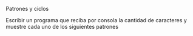 Patrones y ciclos

Escribir un programa que reciba por consola la cantidad de caracteres y muestre cada uno de los
siguientes patrones
